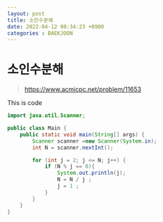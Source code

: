 ```yaml
---
layout: post
title: 소인수분해
date: 2022-04-12 00:34:23 +0900
categories : BAEKJOON 
---
```

# 소인수분해

> https://www.acmicpc.net/problem/11653


This is code
```java
import java.util.Scanner;

public class Main {
    public static void main(String[] args) {
        Scanner scanner =new Scanner(System.in);
        int N = scanner.nextInt();

        for (int j = 2; j <= N; j++) {
            if (N % j == 0){
                System.out.println(j);
                N = N / j ;
                j = 1 ;
            }
        }
    }
}

```